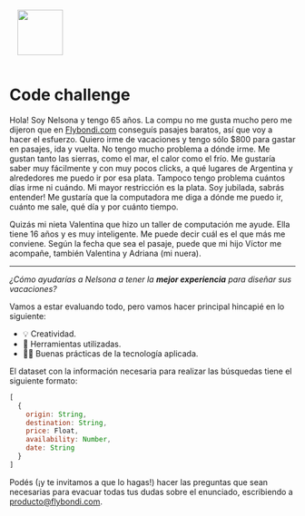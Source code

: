 <img
  style="padding: 1em"
  src="https://flybondi.com/assets/images/logo.svg" height="80" 
/>

# Code challenge

Hola!
Soy Nelsona y tengo 65 años. La compu no me gusta mucho pero me dijeron que en [Flybondi.com][flybondi] conseguís pasajes baratos, así que voy a hacer el esfuerzo. Quiero irme de vacaciones y tengo sólo $800 para gastar en pasajes, ida y vuelta. No tengo mucho problema a dónde irme. Me gustan tanto las sierras, como el mar, el calor como el frío. Me gustaría saber muy fácilmente y con muy pocos clicks, a qué lugares de Argentina y alrededores me puedo ir por esa plata. Tampoco tengo problema cuántos días irme ni cuándo. Mi mayor restricción es la plata. Soy jubilada, sabrás entender! Me gustaría que la computadora me diga a dónde me puedo ir, cuánto me sale, qué día y por cuánto tiempo.

Quizás mi nieta Valentina que hizo un taller de computación me ayude. Ella tiene 16 años y es muy inteligente. Me puede decir cuál es el que más me conviene. Según la fecha que sea el pasaje, puede que mi hijo Víctor me acompañe, también Valentina y Adriana (mi nuera).

----

_¿Cómo ayudarías a Nelsona a tener la **mejor experiencia** para diseñar sus vacaciones?_

Vamos a estar evaluando todo, pero vamos hacer principal hincapié en lo siguiente:

* :bulb: Creatividad.
* :wrench: Herramientas utilizadas.
* :man_technologist: Buenas prácticas de la tecnología aplicada.

El dataset con la información necesaria para realizar las búsquedas tiene el siguiente formato:

```js
[
  {
    origin: String,
    destination: String,
    price: Float,
    availability: Number,
    date: String
  }
]
```

Podés (¡y te invitamos a que lo hagas!) hacer las preguntas que sean necesarias para evacuar todas tus dudas sobre el enunciado, escribiendo a producto@flybondi.com.

[logo]: https://pbs.twimg.com/profile_images/880421598917951488/wglh361n_400x400.jpg
[flybondi]: https://www.flybondi.com
